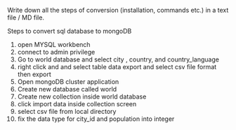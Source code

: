 Write down all the steps of conversion (installation, commands etc.) in a text file / MD file.

Steps to convert sql database to mongoDB 

1) open MYSQL workbench 
2) connect to admin privilege
3) Go to world database and select city , country, and country_language
4) right click and and select table data export and select csv file format then export
5) Open mongoDB cluster application
6) Create new database called world
7) Create new collection inside world database
8) click import data inside collection screen
9) select csv file from local directory
10) fix the data type for city_id and population into integer